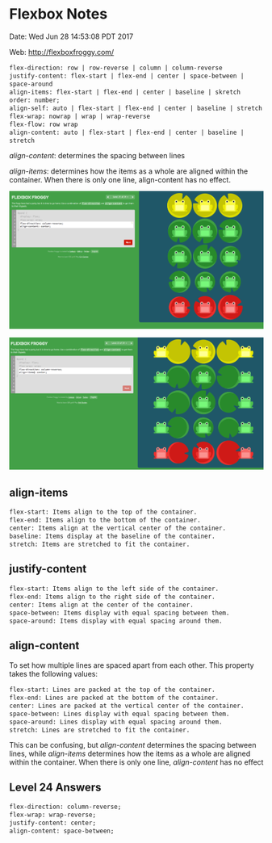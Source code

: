 # Flexbox Notes
Date: Wed Jun 28 14:53:08 PDT 2017


Web: http://flexboxfroggy.com/

```
flex-direction: row | row-reverse | column | column-reverse
justify-content: flex-start | flex-end | center | space-between | space-around
align-items: flex-start | flex-end | center | baseline | skretch
order: number;
align-self: auto | flex-start | flex-end | center | baseline | stretch
flex-wrap: nowrap | wrap | wrap-reverse
flex-flow: row wrap
align-content: auto | flex-start | flex-end | center | baseline | stretch
```

*align-content*: determines the spacing between lines

*align-items*: determines how the items as a whole are aligned within the container. When there is only one line, align-content has no effect.

![](./align-content.png)

![](./align-items.png)



## align-items 

```
flex-start: Items align to the top of the container.
flex-end: Items align to the bottom of the container.
center: Items align at the vertical center of the container.
baseline: Items display at the baseline of the container.
stretch: Items are stretched to fit the container.
```

## justify-content 
 
```
flex-start: Items align to the left side of the container.
flex-end: Items align to the right side of the container.
center: Items align at the center of the container.
space-between: Items display with equal spacing between them.
space-around: Items display with equal spacing around them.
```

## align-content 

To set how multiple lines are spaced apart from each other. This property takes the following values:

```
flex-start: Lines are packed at the top of the container.
flex-end: Lines are packed at the bottom of the container.
center: Lines are packed at the vertical center of the container.
space-between: Lines display with equal spacing between them.
space-around: Lines display with equal spacing around them.
stretch: Lines are stretched to fit the container.
```

This can be confusing, but *align-content* determines the spacing between lines, while *align-items* determines how the items as a whole are aligned within the container. When there is only one line, *align-content* has no effect

## Level 24 Answers
```
flex-direction: column-reverse;
flex-wrap: wrap-reverse;
justify-content: center;
align-content: space-between;
```
